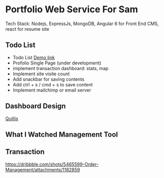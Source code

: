 # Portfolio Web Service For Sam

Tech Stack: Nodejs, ExpressJs, MongoDB, Angular 6 for Front End CMS, react for resume site

## Todo List

* Todo List [Demo link](https://samliweisen.herokuapp.com/#/todo)
* Profolio Single Page (under development)
* implement transaction dashboard: stats, map
* Implement site visite count
* Add snackbar for saving contents
* Add ctrl + s / cmd + s to save content
* Implement mailchimp or email server

## Dashboard Design
[Quilljs](https://quilljs.com)

## What I Watched Management Tool

## Transaction
https://dribbble.com/shots/5465599-Order-Management/attachments/1182859